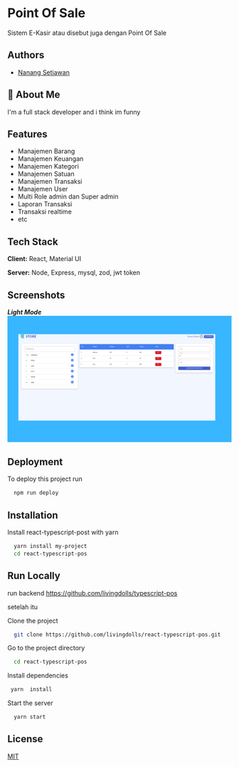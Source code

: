 # Point Of Sale

Sistem E-Kasir atau disebut juga dengan Point Of Sale

## Authors

-   [Nanang Setiawan](https://github.com/livingdolls/)

## 🚀 About Me

I'm a full stack developer and i think im funny

## Features

-   Manajemen Barang
-   Manajemen Keuangan
-   Manajemen Kategori
-   Manajemen Satuan
-   Manajemen Transaksi
-   Manajemen User
-   Multi Role admin dan Super admin
-   Laporan Transaksi
-   Transaksi realtime
-   etc

## Tech Stack

**Client:** React, Material UI

**Server:** Node, Express, mysql, zod, jwt token

## Screenshots

**_Light Mode_**
![alt text](https://raw.githubusercontent.com/livingdolls/react-typescript-pos/main/src/assets/Pont-of-sale.png)

## Deployment

To deploy this project run

```bash
  npm run deploy
```

## Installation

Install react-typescript-post with yarn

```bash
  yarn install my-project
  cd react-typescript-pos
```

## Run Locally

run backend https://github.com/livingdolls/typescript-pos

setelah itu

Clone the project

```bash
  git clone https://github.com/livingdolls/react-typescript-pos.git
```

Go to the project directory

```bash
  cd react-typescript-pos
```

Install dependencies

```bash
 yarn  install
```

Start the server

```bash
  yarn start
```

## License

[MIT](https://choosealicense.com/licenses/mit/)
